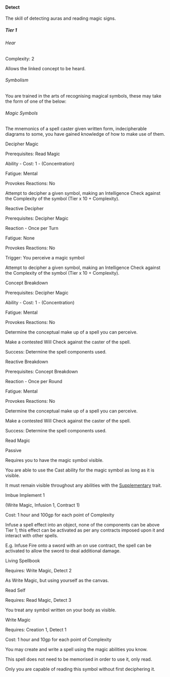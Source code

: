 #### Detect

The skill of detecting auras and reading magic signs.

##### Tier 1

###### Hear

Complexity: 2

Allows the linked concept to be heard. 

###### Symbolism

You are trained in the arts of recognising magical symbols, these may take the form of one of the below:

###### Magic Symbols

The mnemonics of a spell caster given written form, indecipherable diagrams to some, you have gained knowledge of how to make use of them.

  

Decipher Magic

Prerequisites: Read Magic

Ability - Cost: 1 - (Concentration)

Fatigue: Mental

Provokes Reactions: No

Attempt to decipher a given symbol, making an Intelligence Check against the Complexity of the symbol (Tier x 10 + Complexity).

  

Reactive Decipher

Prerequisites: Decipher Magic

Reaction - Once per Turn

Fatigue: None

Provokes Reactions: No

Trigger: You perceive a magic symbol

Attempt to decipher a given symbol, making an Intelligence Check against the Complexity of the symbol (Tier x 10 + Complexity).

  

Concept Breakdown

Prerequisites: Decipher Magic

Ability - Cost: 1 - (Concentration)

Fatigue: Mental

Provokes Reactions: No

Determine the conceptual make up of a spell you can perceive.

Make a contested Will Check against the caster of the spell.

Success: Determine the spell components used.

  

Reactive Breakdown

Prerequisites: Concept Breakdown

Reaction - Once per Round

Fatigue: Mental

Provokes Reactions: No

Determine the conceptual make up of a spell you can perceive.

Make a contested Will Check against the caster of the spell.

Success: Determine the spell components used.

  

Read Magic

Passive

Requires you to have the magic symbol visible.

You are able to use the Cast ability for the magic symbol as long as it is visible.

It must remain visible throughout any abilities with the [Supplementary](https://docs.google.com/document/d/1vI-IAbJokljZw4UKFW5vd6wz5fVYj52uFDCSoCZacHQ/edit#heading=h.46dlk714bqt4) trait.

  

Imbue Implement 1

(Write Magic, Infusion 1, Contract 1)

Cost: 1 hour and 100gp for each point of Complexity

Infuse a spell effect into an object, none of the components can be above Tier 1; this effect can be activated as per any contracts imposed upon it and interact with other spells.

E.g. Infuse Fire onto a sword with an on use contract, the spell can be activated to allow the sword to deal additional damage.

  

Living Spellbook

Requires: Write Magic, Detect 2

As Write Magic, but using yourself as the canvas.

  

Read Self

Requires: Read Magic, Detect 3

You treat any symbol written on your body as visible.

  

Write Magic

Requires: Creation 1, Detect 1

Cost: 1 hour and 10gp for each point of Complexity

You may create and write a spell using the magic abilities you know.

This spell does not need to be memorised in order to use it, only read.

Only you are capable of reading this symbol without first deciphering it.